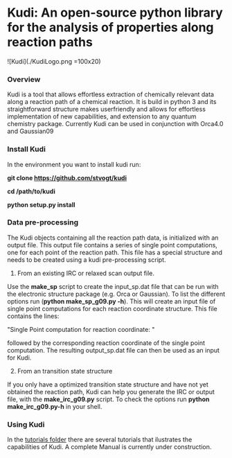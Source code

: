 Kudi: An open-source python library for the analysis of properties along reaction paths
=======

![Kudi](./KudiLogo.png =100x20)

### Overview
Kudi is a tool that allows effortless extraction of chemically relevant data along 
a reaction path of a chemical reaction. It is build in python 3 and its straightforward structure makes userfriendly and allows for effortless implementation of new capabilities, and extension to any quantum chemistry package. Currently Kudi can be used in conjunction with Orca4.0 and Gaussian09

### Install Kudi


In the environment you want to install kudi run:

**git clone https://github.com/stvogt/kudi**

**cd /path/to/kudi**

**python setup.py install**

### Data pre-processing

The Kudi objects containing all the reaction path data, is initialized with an output file.
This output file contains a series of single point computations, one for each point 
of the reaction path. This file has a special structure and needs to be created using 
a kudi pre-processing script. 

1. From an existing IRC or relaxed scan output file.

Use the **make_sp** script  to create the input_sp.dat file that can be run with the electronic structure package (e.g. Orca or 
Gaussian). To list the different options run (**python make_sp_g09.py -h**). This will create an input file of single point computations for each reaction coordinate structure. This file  contains
the lines: 

"Single Point computation for reaction coordinate: " 

followed by the corresponding reaction coordinate of the single point computation. The resulting output_sp.dat file can
then be used as an input for Kudi. 

2. From an transition state structure

If you only have a optimized transition state structure and have not yet obtained the reaction path, Kudi can help you
generate the IRC or output file, with the **make_irc_g09.py** script. To check the options run **python make_irc_g09.py-h**
in your shell.


### Using Kudi

In the [tutorials folder](https://github.com/stvogt/kudi/tree/master/tutorials) there are several tutorials that ilustrates the capabilities of Kudi. A complete Manual is currently under construction. 
